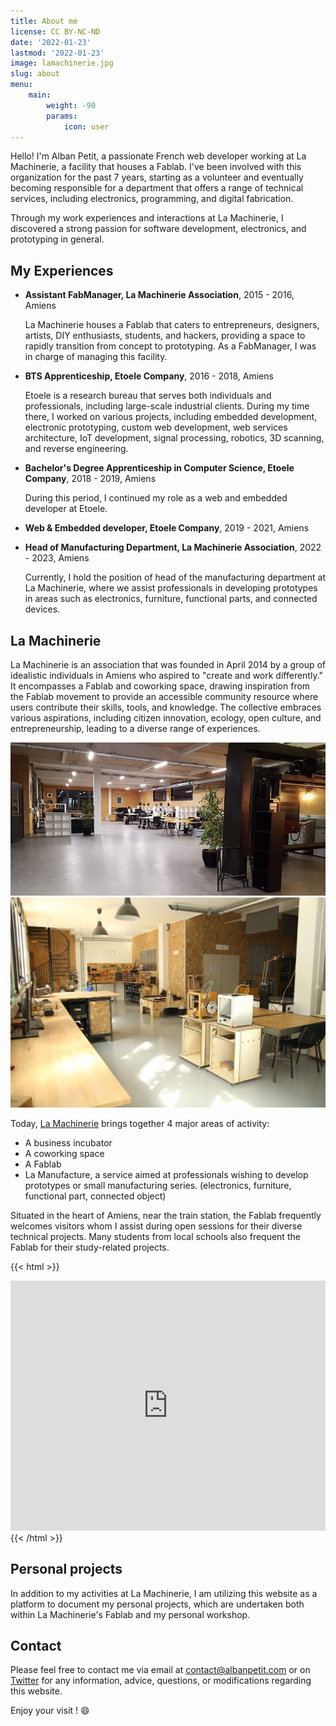 ```yaml
---
title: About me
license: CC BY-NC-ND
date: '2022-01-23'
lastmod: '2022-01-23'
image: lamachinerie.jpg
slug: about
menu:
    main: 
        weight: -90
        params:
            icon: user
---
```


Hello! I'm Alban Petit, a passionate French web developer working at La Machinerie, a facility that houses a Fablab. I've been involved with this organization for the past 7 years, starting as a volunteer and eventually becoming responsible for a department that offers a range of technical services, including electronics, programming, and digital fabrication.

Through my work experiences and interactions at La Machinerie, I discovered a strong passion for software development, electronics, and prototyping in general.

## My Experiences

- **Assistant FabManager, La Machinerie Association**, 2015 - 2016, Amiens

    La Machinerie houses a Fablab that caters to entrepreneurs, designers, artists, DIY enthusiasts, students, and hackers, providing a space to rapidly transition from concept to prototyping. As a FabManager, I was in charge of managing this facility.
- **BTS Apprenticeship, Etoele Company**, 2016 - 2018, Amiens

    Etoele is a research bureau that serves both individuals and professionals, including large-scale industrial clients. During my time there, I worked on various projects, including embedded development, electronic prototyping, custom web development, web services architecture, IoT development, signal processing, robotics, 3D scanning, and reverse engineering.
- **Bachelor's Degree Apprenticeship in Computer Science, Etoele Company**, 2018 - 2019, Amiens
    
    During this period, I continued my role as a web and embedded developer at Etoele.
- **Web & Embedded developer, Etoele Company**, 2019 - 2021, Amiens
- **Head of Manufacturing Department, La Machinerie Association**, 2022 - 2023, Amiens
    
    Currently, I hold the position of head of the manufacturing department at La Machinerie, where we assist professionals in developing prototypes in areas such as electronics, furniture, functional parts, and connected devices.

## La Machinerie

La Machinerie is an association that was founded in April 2014 by a group of idealistic individuals in Amiens who aspired to "create and work differently." It encompasses a Fablab and coworking space, drawing inspiration from the Fablab movement to provide an accessible community resource where users contribute their skills, tools, and knowledge. The collective embraces various aspirations, including citizen innovation, ecology, open culture, and entrepreneurship, leading to a diverse range of experiences.

![Coworking](coworking.jpeg) ![Fablab](fablab.jpeg)

Today, [La Machinerie](https://lamachinerie.org) brings together 4 major areas of activity:
- A business incubator
- A coworking space
- A Fablab
- La Manufacture, a service aimed at professionals wishing to develop prototypes or small manufacturing series. (electronics, furniture, functional part, connected object)

Situated in the heart of Amiens, near the train station, the Fablab frequently welcomes visitors whom I assist during open sessions for their diverse technical projects. Many students from local schools also frequent the Fablab for their study-related projects.

{{< html >}}
<div class="mapouter">
    <div class="gallery gmap_canvas">
        <iframe style="width: 100%;" height="400" id="gmap_canvas" src="https://maps.google.com/maps?q=1B%20rue%20de%20la%20vall%C3%A9e,%2080000&t=k&z=17&ie=UTF8&iwloc=&output=embed" frameborder="0" scrolling="no" marginheight="0" marginwidth="0"></iframe>
    </div>
</div>
{{< /html >}}

## Personal projects

In addition to my activities at La Machinerie, I am utilizing this website as a platform to document my personal projects, which are undertaken both within La Machinerie's Fablab and my personal workshop. 

## Contact

Please feel free to contact me via email at contact@albanpetit.com or on [Twitter](https://twitter.com/Padh_) for any information, advice, questions, or modifications regarding this website.

Enjoy your visit ! :smile: